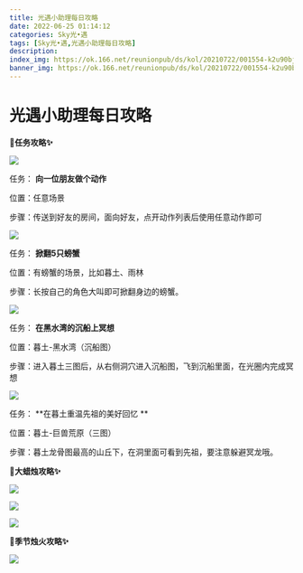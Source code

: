 ```yaml
---
title: 光遇小助理每日攻略
date: 2022-06-25 01:14:12
categories: Sky光•遇
tags: [Sky光•遇,光遇小助理每日攻略]
description: 
index_img: https://ok.166.net/reunionpub/ds/kol/20210722/001554-k2u90bj7ay.png?imageView&thumbnail=600x0&type=jpg
banner_img: https://ok.166.net/reunionpub/ds/kol/20210722/001554-k2u90bj7ay.png?imageView&thumbnail=600x0&type=jpg
---
```

# 光遇小助理每日攻略
**🎉任务攻略✨**

![](https://ok.166.net/reunionpub/ds/kol/20220622/000314-wla7hbqdsg.png)

任务： **向一位朋友做个动作**

位置：任意场景

步骤：传送到好友的房间，面向好友，点开动作列表后使用任意动作即可

  

![](https://ok.166.net/reunionpub/ds/kol/20220624/005418-mae7c91wv8.png)

任务： **掀翻5只螃蟹**

位置：有螃蟹的场景，比如暮土、雨林

步骤：长按自己的角色大叫即可掀翻身边的螃蟹。

  

![](https://ok.166.net/reunionpub/ds/kol/20220625/000703-kn9hc53egq.png)

任务： **在黑水湾的沉船上冥想**

位置：暮土-黑水湾（沉船图）

步骤：进入暮土三图后，从右侧洞穴进入沉船图，飞到沉船里面，在光圈内完成冥想

![](https://ok.166.net/reunionpub/ds/kol/20220625/001247-ipr1s02tue.png)

任务： **在暮土重温先祖的美好回忆  **

位置：暮土-巨兽荒原（三图）

步骤：暮土龙骨图最高的山丘下，在洞里面可看到先祖，要注意躲避冥龙哦。

 **🎉大蜡烛攻略✨**

![](https://ok.166.net/reunionpub/ds/kol/20220625/000615-jcv5uznhsr.png)

![](https://ok.166.net/reunionpub/ds/kol/20220625/000654-3roy5wmvpe.png)

![](https://ok.166.net/reunionpub/ds/kol/20220625/000802-lh9stqbicv.png)

  

 **🎉季节烛火攻略✨**

![](https://ok.166.net/reunionpub/ds/kol/20220625/000933-pv93uzrwjc.png)

  

  

